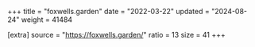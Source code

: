 +++
title = "foxwells.garden"
date = "2022-03-22"
updated = "2024-08-24"
weight = 41484

[extra]
source = "https://foxwells.garden/"
ratio = 13
size = 41
+++
